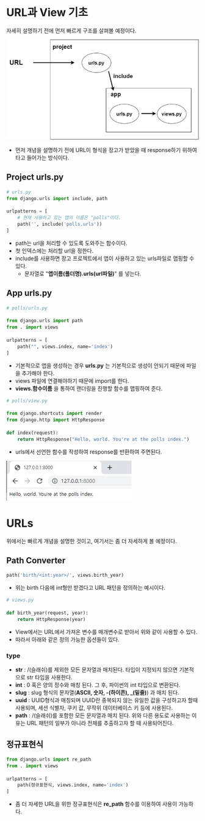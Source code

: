 # URL과 View 기초

자세히 설명하기 전에 먼저 빠르게 구조를 살펴볼 예정이다.

![./md_img/02_url_flow.png](./md_img/02_url_flow.png)

* 먼저 개념을 설명하기 전에 URL이 형식을 장고가 받았을 때 response하기 위하여 타고 들어가는 방식이다.


## Project urls.py

```python
# urls.py
from django.urls import include, path

urlpatterns = [
    # 현재 사용하고 있는 앱의 이름은 "polls"이다.
    path('', include('polls.urls'))
]
```

* path는 url을 처리할 수 있도록 도와주는 함수이다.
* 첫 인덱스에는 처리할 url을 정한다.
* include를 사용하면 장고 프로젝트에서 앱이 사용하고 있는 urls파일로 맵핑할 수 있다.
    * 문자열로 "__앱이름(폴더명).urls(url파일)__" 를 넣는다.

## App urls.py

```python
# polls/urls.py

from django.urls import path
from . import views

urlpatterns = [
    path("", views.index, name='index')
]
```

* 기본적으로 앱을 생성하는 경우 __urls.py__ 는 기본적으로 생성이 안되기 때문에 파일을 추가해야 한다.
* views 파일에 연결해야하기 때문에 import를 한다.
* __views.함수이름__ 을 통하여 랜더링을 진행할 함수를 맵핑하여 준다.

```python
# polls/view.py

from django.shortcuts import render
from django.http import HttpResponse

def index(request):
    return HttpResponse("Hello, world. You're at the polls index.")
```

* urls에서 선언한 함수를 작성하여 response를 반환하여 주면된다.

![./md_img/02_url_result.jpg](./md_img/02_url_result.jpg)

# URLs

위에서는 빠르게 개념을 설명한 것이고, 여기서는 좀 더 자세하게 볼 예정이다.

## Path Converter

```py
path('birth/<int:year>/', views.birth_year)
```
* 위는 birth 다음에 int형만 받겠다고 URL 패턴을 정의하는 예시이다. 

```py
# views.py

def birth_year(request, year):
    return HttpResponse(year)
```  

* View에서는 URL에서 가져온 변수를 매개변수로 받아서 위와 같이 사용할 수 있다.  
* 따라서 아래와 같은 정의 가능한 옵션들이 있다.

### type

* __str__ : /(슬래쉬)를 제외한 모든 문자열과 매치된다. 타입이 지정되지 않으면 기본적으로 str 타입을 사용한다.
* __int__ : 0 혹은 양의 정수와 매칭 된다. 그 후, 파이썬의 int 타입으로 변환된다.
* __slug__ : slug 형식의 문자열(__ASCII, 숫자, -(하이픈), _(밑줄)__) 과 매치 된다.
* __uuid__ : UUID형식과 매칭되며 UUID란 중복되지 않는 유일한 값을 구성하고자 할때 사용되며, 세션 식별자, 쿠키 값, 무작위 데이터베이스 키 등에 사용된다.
* __path__ : /(슬래쉬)를 포함한 모든 문자열과 매치 된다. 위와 다른 용도로 사용하는 이유는 URL 패턴의 일부가 아니라 전체를 추출하고자 할 때 사용되어진다.


## 정규표현식

```py
from django.urls import re_path
from . import views

urlpatterns = [
    path(정규표현식, views.index, name='index')
]
```

* 좀 더 자세한 URL을 위한 정규표현식은 __re_path__ 함수를 이용하여 사용이 가능하다.